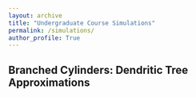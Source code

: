 ```yaml
---
layout: archive
title: "Undergraduate Course Simulations"
permalink: /simulations/
author_profile: True
---
```


## Branched Cylinders: Dendritic Tree Approximations